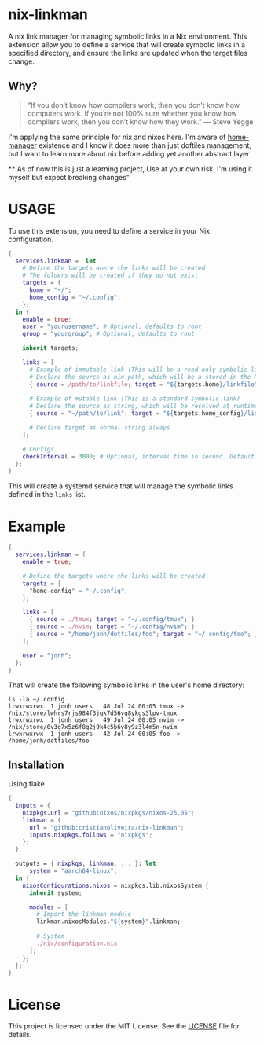 # nix-linkman

A nix link manager for managing symbolic links in a Nix environment. 
This extension allow you to define a service that will create symbolic links in a specified directory,
and ensure the links are updated when the target files change.

## Why?

> “If you don’t know how compilers work, then you don’t know how computers work. If you’re not 100% sure whether you know how compilers work, then you don’t know how they work.” — Steve Yegge

I'm applying the same principle for nix and nixos here. I'm aware of [home-manager](https://github.com/nix-community/home-manager) existence and I know it does more than just doftiles management, but 
I want to learn more about nix before adding yet another abstract layer

** As of now this is just a learning project, Use at your own risk. I'm using it myself but expect breaking changes"

# USAGE

To use this extension, you need to define a service in your Nix configuration.

```nix
{
  services.linkman =  let
    # Define the targets where the links will be created
    # The folders will be created if they do not exist
    targets = {
      home = "~/"; 
      home_config = "~/.config";
    };
  in {
    enable = true;
    user = "yourusername"; # Optional, defaults to root
    group = "yourgroup"; # Optional, defaults to root

    inherit targets;

    links = [
      # Example of immutable link (This will be a read-only symbolic link)
      # Declare the source as nix path, which will be a stored in the Nix store
      { source = /path/to/linkfile; target = "${targets.home}/linkfile"; }
      
      # Example of mutable link (This is a standard symbolic link)
      # Declare the source as string, which will be resolved at runtime
      { source = "~/path/to/link"; target = "${targets.home_config}/link"; }

      # Declare target as normal string always
    ];

    # Configs
    checkInterval = 3000; # Optional, interval time in second. Default: 5 minutes.
  };
}
```
This will create a systemd service that will manage the symbolic links defined in the `links` list.

# Example

```nix
{
  services.linkman = {
    enable = true;

    # Define the targets where the links will be created
    targets = {
      "home-config" = "~/.config";
    };

    links = [
      { source = ./tmux; target = "~/.config/tmux"; }
      { source = ./nvim; target = "~/.config/nvim"; }
      { source = "/home/jonh/dotfiles/foo"; target = "~/.config/foo"; }
    ];

    user = "jonh";
  };
}
```

That will create the following symbolic links in the user's home directory:
```
ls -la ~/.config
lrwxrwxrwx  1 jonh users   48 Jul 24 00:05 tmux -> /nix/store/lwhrs7rjs984f3jqk7d56vq8ykgs3lpv-tmux
lrwxrwxrwx  1 jonh users   49 Jul 24 00:05 nvim -> /nix/store/0v3q7x5z6f8g2j9k4c5b6v8y9z3l4m5n-nvim
lrwxrwxrwx  1 jonh users   42 Jul 24 00:05 foo -> /home/jonh/dotfiles/foo
```

## Installation

Using flake
```nix
{
  inputs = {
    nixpkgs.url = "github:nixos/nixpkgs/nixos-25.05";
    linkman = {
      url = "github:cristianoliveira/nix-linkman";
      inputs.nixpkgs.follows = "nixpkgs";
    };
  }

  outputs = { nixpkgs, linkman, ... }: let
      system = "aarch64-linux";
  in {
    nixosConfigurations.nixos = nixpkgs.lib.nixosSystem {
      inherit system;

      modules = [
        # Import the linkman module
        linkman.nixosModules."${system}".linkman;
  
        # System
        ./nix/configuration.nix
      ];
    };
  };
}

```

# License

This project is licensed under the MIT License. See the [LICENSE](LICENSE) file for details.
